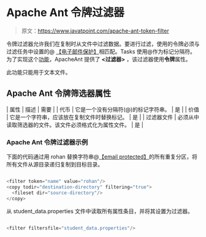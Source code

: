 # Apache Ant 令牌过滤器

> 原文：<https://www.javatpoint.com/apache-ant-token-filter>

令牌过滤器允许我们在复制时从文件中过滤数据。要进行过滤，使用的令牌必须与过滤任务中设置的@ [【电子邮件保护】](/cdn-cgi/l/email-protection)相匹配。Tasks 使用@作为标记分隔符。为了实现这个[功能](features-of-java)，ApacheAnt 提供了 **<过滤器>** ，该过滤器使用**令牌**属性。

此功能只能用于文本文件。

## Apache Ant 令牌筛选器属性

| 属性 | 描述 | 需要 |
| 代币 | 它是一个没有分隔符(@)的标记字符串。 | 是 |
| 价值 | 它是一个字符串，应该放在复制文件时替换标记。 | 是 |
| 过滤器文件 | 必须从中读取筛选器的文件。该文件必须格式化为属性文件。 | 是 |

### Apache Ant 令牌过滤器示例

下面的代码通过用 rohan 替换字符串@[【email protected】](/cdn-cgi/l/email-protection)的所有重复分区，将所有文件从源目录递归复制到目标目录。

```java

<filter token="name" value="rohan"/>
<copy todir="destination-directory" filtering="true">
  <fileset dir="source-directory"/>
</copy>

```

从 student_data.properties 文件中读取所有属性条目，并将其设置为过滤器。

```java

<filter filtersfile="student_data.properties"/>

```